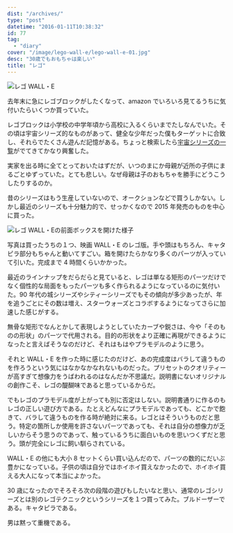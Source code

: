 ```yaml
---
dist: "/archives/"
type: "post"
datetime: "2016-01-11T10:38:32"
id: 77
tag:
  - "diary"
cover: "/image/lego-wall-e/lego-wall-e-01.jpg"
desc: "30歳でもおもちゃは楽しい"
title: "レゴ"
---
```


<img src="/image/lego-wall-e/lego-wall-e-01.jpg" alt="レゴ WALL・E" />

去年末に急にレゴブロックがしたくなって、amazon でいろいろ見てるうちに気付いたらいくつか買っていた。

レゴブロックは小学校の中学年頃から高校に入るくらいまでたしなんでいた。その頃は宇宙シリーズ的なものがあって、健全な少年だった僕もターゲットに合致し、それらでたくさん遊んだ記憶がある。ちょっと検索したら[宇宙シリーズの一覧](http://ameblo.jp/1sw/entry-11709815914.html)がでてきてかなり興奮した。

実家を出る時に全てとっておいたはずだが、いつのまにか母親が近所の子供にまるごとゆずっていた。とても悲しい。なぜ母親は子のおもちゃを勝手にどうこうしたりするのか。

昔のシリーズはもう生産していないので、オークションなどで買うしかない。しかし最近のシリーズも十分魅力的で、せっかくなので 2015 年発売のものを中心に買った。

<img src="/image/lego-wall-e/lego-wall-e-02.jpg" alt="レゴ WALL・Eの前面ボックスを開けた様子" />

写真は買ったうちの１つ、映画 WALL・E のレゴ版。手や頭はもちろん、キャタピラ部分もちゃんと動いてすごい。箱を開けたらかなり多くのパーツが入っていて引いた。完成まで 4 時間くらいかかった。

最近のラインナップをだらだらと見ていると、レゴは単なる矩形のパーツだけでなく個性的な局面をもったパーツも多く作られるようになっているのに気付いた。90 年代の城シリーズやシティーシリーズでもその傾向が多少あったが、年を追うごとにその数は増え、スターウォーズとコラボするようになってさらに加速した感じがする。

無骨な矩形でなんとかして表現しようとしていたカーブや鋭さは、今や「そのものの形状」のパーツで代用される。目的の形状をより正確に再現ができるようになったと言えばそうなのだけど、それはもはやプラモデルのように思う。

それと WALL・E を作った時に感じたのだけど、あの完成度はバラして違うものを作ろうという気にはなかなかなれないものだった。プリセットのクオリティーが高すぎて想像力をうばわれるのはなんだか不思議だ。説明書にないオリジナルの創作こそ、レゴの醍醐味であると思っているからだ。

でもレゴのプラモデル度が上がっても別に否定はしない。説明書通りに作るのもレゴの正しい遊び方である。たとえどんなにプラモデルであっても、どこかで飽きて、バラして違うものを作る時が絶対に来る。レゴとはそういうものだと思う。特定の箇所しか使用を許さないパーツであっても、それは自分の想像力が乏しいからそう思うのであって、触っているうちに面白いものを思いつくずだと思う。頭が完全にレゴに飼い馴らされている。

WALL・E の他にも大小 8 セットくらい買い込んだので、パーツの数的にだいぶ豊かになっている。子供の頃は自分ではホイホイ買えなかったので、ホイホイ買える大人になって本当によかった。

30 歳になったのでそろそろ次の段階の遊びもしたいなと思い、通常のレゴシリーズとは別のレゴテクニックというシリーズを１つ買ってみた。ブルドーザーである。キャタピラである。

男は黙って重機である。
